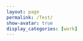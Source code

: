 ```yaml
---
layout: page
permalink: /Test/
show-avatar: true
display_categories: [work]
---
```

<html>
 <center>
<body>
<script type="text/javascript" src="https://unpkg.com/vtk.js"></script>
<script type="text/javascript">  
  var fullScreenRenderer = vtk.Rendering.Misc.vtkFullScreenRenderWindow.newInstance({
    background: [0, 0, 0],
    containerStyle: { width: '400px', height: "600px" } });
  var actor = vtk.Rendering.Core.vtkActor.newInstance();
  var mapper = vtk.Rendering.Core.vtkMapper.newInstance();
  var reader = vtk.IO.Legacy.vtkPolyDataReader.newInstance();
  var camera             = vtk.Rendering.Core.vtkCamera.newInstance();
  const url              = '/assets/img/sub-sub-035_hole__filled.vtk';
  //var reader = vtk.IO.XML.vtkXMLPolyDataReader.newInstance();
  //
  //reader.setUrl('https://github.com/fleurgaudfernau/fleurgaudfernau.github.io/blob/master/assets/img/ImageToStl.com_deterministicatlas__estimatedparameters__template_img.vtp')
  reader.setUrl(url).then(() => {
  reader.update();
  mapper.setInput(reader.getOutput()); 
  actor.setMapper(mapper);  
  //mapper.setInputData(polydata);
  //var polydata = reader.getOutputData(0); or getOuput()??
  //mapper.setInputConnection(reader.getOutputPort());
  var renderer = fullScreenRenderer.getRenderer();
  renderer.addActor(actor);
  renderer.resetCamera();
  camera.zoom(0.05);
  renderer.setActiveCamera(camera);
  var renderWindow = fullScreenRenderer.getRenderWindow();
  renderWindow.render(); 
});

</script>
</body>
</center>
</html>
